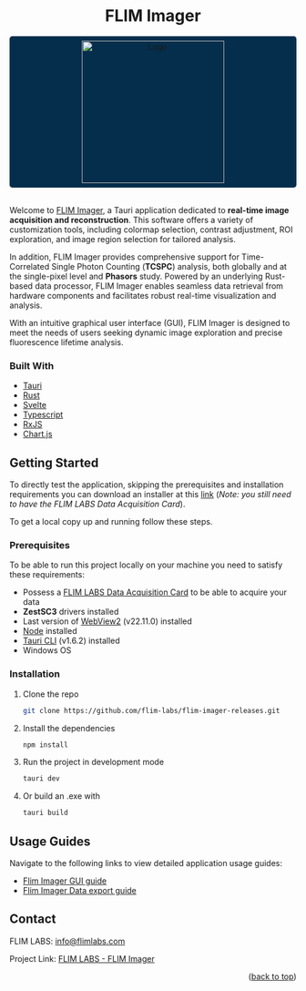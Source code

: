 
<div align="center">
  <h1>FLIM Imager </h1>
</div>
<div align="center" style="background-color: #052e4c; padding: 0.5rem; border-radius: 5px">
  <a href="https://www.flimlabs.com/">
    <img src="./assets/images/flim-imager-logo.png" width="250" alt="Logo">
  </a>
</div>
<br>

Welcome to [FLIM Imager](https://github.com/flim-labs/flim-imager-releases), a Tauri application dedicated to **real-time image acquisition and reconstruction**. This software offers a variety of customization tools, including colormap selection, contrast adjustment, ROI exploration, and image region selection for tailored analysis.

In addition, FLIM Imager provides comprehensive support for Time-Correlated Single Photon Counting (**TCSPC**) analysis, both globally and at the single-pixel level and **Phasors** study. Powered by an underlying Rust-based data processor, FLIM Imager enables seamless data retrieval from hardware components and facilitates robust real-time visualization and analysis.

With an intuitive graphical user interface (GUI), FLIM Imager is designed to meet the needs of users seeking dynamic image exploration and precise fluorescence lifetime analysis.


### Built With

* [Tauri](https://v2.tauri.app/)
* [Rust](https://www.rust-lang.org/)
* [Svelte](https://svelte.dev/)
* [Typescript](https://www.typescriptlang.org/)
* [RxJS](https://rxjs.dev/)
* [Chart.js](https://www.chartjs.org/docs/latest/getting-started/installation.html)



<!-- GETTING STARTED -->
## Getting Started
To directly test the application, skipping the prerequisites and installation requirements you can download an installer at this [link](https://github.com/flim-labs/flim-imager-releases/releases/tag/v1.0) (_Note: you still need to have the FLIM LABS Data Acquisition Card_). 

To get a local copy up and running follow these steps.

### Prerequisites

To be able to run this project locally on your machine you need to satisfy these requirements:
* Possess a [FLIM LABS Data Acquisition Card](https://www.flimlabs.com/products/data-acquisition-card/) to be able to acquire your data
* **ZestSC3** drivers installed
* Last version of [WebView2](https://developer.microsoft.com/en-us/microsoft-edge/webview2?form=MA13LH) (v22.11.0) installed
* [Node](https://nodejs.org/en/) installed
* [Tauri CLI](https://v2.tauri.app/reference/cli/) (v1.6.2) installed
* Windows OS

### Installation

1. Clone the repo
   ```sh
   git clone https://github.com/flim-labs/flim-imager-releases.git
   ```
2. Install the dependencies
   ```sh
   npm install
   ```
3. Run the project in development mode
   ```sh
   tauri dev
   ```  
4. Or build an .exe with
   ```sh
   tauri build  
   ```  

## Usage Guides

Navigate to the following links to view detailed application usage guides:

- [Flim Imager GUI guide](./docs/v1.0/index.md)
- [Flim Imager Data export guide](./docs/v1.0/data-export.md)


## Contact

FLIM LABS: info@flimlabs.com

Project Link: [FLIM LABS - FLIM Imager](https://github.com/flim-labs/flim-imager-releases)

<p align="right">(<a href="#readme-top">back to top</a>)</p>
